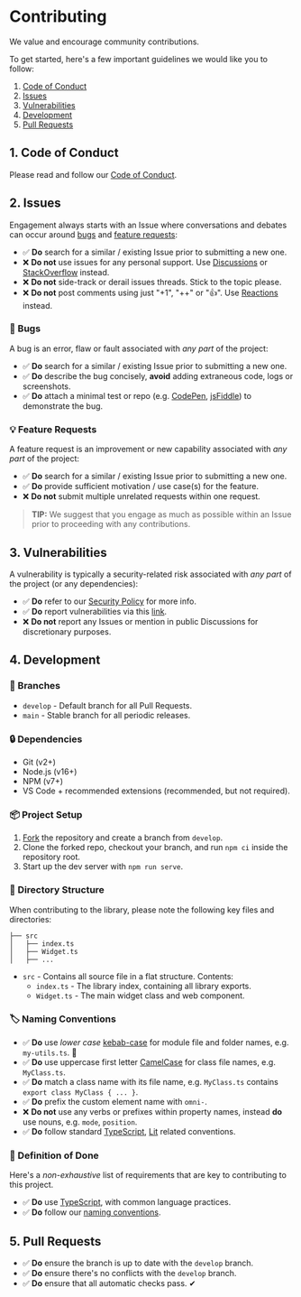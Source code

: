 # Contributing

We value and encourage community contributions.

To get started, here's a few important guidelines we would like you to follow:

1. [Code of Conduct](#1-code-of-conduct)
2. [Issues](#2-issues)
3. [Vulnerabilities](#3-vulnerabilities)
4. [Development](#4-development)
5. [Pull Requests](#5-pull-requests)

## 1. Code of Conduct

Please read and follow our [Code of Conduct](CODE_OF_CONDUCT.md).

## 2. Issues

Engagement always starts with an Issue where conversations and debates can occur around [bugs](#bugs) and [feature requests](#feature-requests):

-   ✅ **Do** search for a similar / existing Issue prior to submitting a new one.
-   ❌ **Do not** use issues for any personal support. Use [Discussions](https://github.com/capitec/omni-widget/discussions) or [StackOverflow](https://stackoverflow.com/) instead.
-   ❌ **Do not** side-track or derail issues threads. Stick to the topic please.
-   ❌ **Do not** post comments using just "+1", "++" or "👍". Use [Reactions](https://github.blog/2016-03-10-add-reactions-to-pull-requests-issues-and-comments/) instead.

<h3 id="bugs">👾 Bugs</h3>

A bug is an error, flaw or fault associated with _any part_ of the project:

-   ✅ **Do** search for a similar / existing Issue prior to submitting a new one.
-   ✅ **Do** describe the bug concisely, **avoid** adding extraneous code, logs or screenshots.
-   ✅ **Do** attach a minimal test or repo (e.g. [CodePen](https://codepen.io/), [jsFiddle](https://jsfiddle.net/)) to demonstrate the bug.

<h3 id="feature-requests">💡 Feature Requests</h3>

A feature request is an improvement or new capability associated with _any part_ of the project:

-   ✅ **Do** search for a similar / existing Issue prior to submitting a new one.
-   ✅ **Do** provide sufficient motivation / use case(s) for the feature.
-   ❌ **Do not** submit multiple unrelated requests within one request.

> **TIP:** We suggest that you engage as much as possible within an Issue prior to proceeding with any contributions.

## 3. Vulnerabilities

A vulnerability is typically a security-related risk associated with _any part_ of the project (or any dependencies):

-   ✅ **Do** refer to our [Security Policy](https://github.com/capitec/omni-widget/security/policy) for more info.
-   ✅ **Do** report vulnerabilities via this [link](https://github.com/capitec/omni-widget/security/advisories/new).
-   ❌ **Do not** report any Issues or mention in public Discussions for discretionary purposes.

## 4. Development

<h3 id="branches">🌱 Branches</h3>

-   `develop` - Default branch for all Pull Requests.
-   `main` - Stable branch for all periodic releases.

<h3 id="dependencies">🔒 Dependencies</h3>

-   Git (v2+)
-   Node.js (v16+)
-   NPM (v7+)
-   VS Code + recommended extensions (recommended, but not required).

<h3 id="project-setup">📦 Project Setup</h3>

1. [Fork](https://github.com/capitec/omni-widget/fork) the repository and create a branch from `develop`.
2. Clone the forked repo, checkout your branch, and run `npm ci` inside the repository root.
3. Start up the dev server with `npm run serve`.

<h3 id="directory-structure">📂 Directory Structure</h3>

When contributing to the library, please note the following key files and directories:

```
├── src
│   ├── index.ts
│   ├── Widget.ts
│   ├── ...
```

-   `src` - Contains all source file in a flat structure. Contents:
    -   `index.ts` - The library index, containing all library exports.
    -   `Widget.ts` - The main widget class and web component.

<h3 id="naming-conventions">🏷 Naming Conventions</h3>

-   ✅ **Do** use _lower case_ [kebab-case](https://en.wikipedia.org/wiki/Letter_case#Kebab_case) for module file and folder names, e.g. `my-utils.ts`. 🍢
-   ✅ **Do** use uppercase first letter [CamelCase](https://en.wikipedia.org/wiki/Camel_case) for class file names, e.g. `MyClass.ts`.
-   ✅ **Do** match a class name with its file name, e.g. `MyClass.ts` contains `export class MyClass { ... }`.
-   ✅ **Do** prefix the custom element name with `omni-`.
-   ❌ **Do not** use any verbs or prefixes within property names, instead **do** use nouns, e.g. `mode`, `position`.
-   ✅ **Do** follow standard [TypeScript](https://www.typescriptlang.org/docs/), [Lit](https://lit.dev/docs/) related conventions.

<h3 id="defintion-of-done">🎯 Definition of Done</h3>

Here's a _non-exhaustive_ list of requirements that are key to contributing to this project.

-   ✅ **Do** use [TypeScript](https://www.typescriptlang.org/docs/), with common language practices.
-   ✅ **Do** follow our [naming conventions](#naming-conventions).

## 5. Pull Requests

-   ✅ **Do** ensure the branch is up to date with the `develop` branch.
-   ✅ **Do** ensure there's no conflicts with the `develop` branch.
-   ✅ **Do** ensure that all automatic checks pass. ✔
